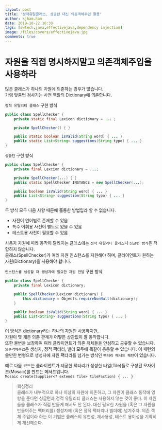 ```yaml
---
layout: post
title: '정적유틸클래스, 싱글턴 대신 의존객체주입 활용'
author: kjham.ham
date: 2019-10-22 10:30
tags: [swtech,java,effectivejava,dependency injection]
image: /files/covers/effectivejava.jpg
comments: true
---
```


# 자원을 직접 명시하지말고 의존객체주입을 사용하라

많은 클래스가 하나의 자원에 의존하는 경우가 많습니다.  
가령 맞춤법 검사기는 사전 역할의 Dictionary에 의존합니다.  

`정적 유틸리티 클래스` 구현 방식  
~~~java
public class SpellChecker {
    private static final Lexicon dictionary = ... ;

    private SpellChecker() { }

    public static boolean isValid(String word) { ... }
    public static List<String> suggestions(String typo) { ... }
}
~~~

`싱글턴` 구현 방식  
~~~java
public class SpellChecker {
    private final Lexcion dictionary = ...;

    private SpellChecker(...) { }
    public static SpellChecker INSTANCE = new SpellChecker(...);

    public boolean isValid(String word) { ... }
    public List<String> suggestion(String typo) { ... }
}
~~~

두 방식 모두 다음 사항 때문에 훌륭한 방법입라 할 수 없습니다.
- 사전이 언어별로 존재할 수 있음  
- 특수 어휘용 사전이 별도로 있을 수 있음  
- 테스트용 사전이 필요할 수 있음  

사용자 자원에 따라 동작이 달라지는 클래스에는 `정적 유틸리티 클래스`나 `싱글턴 방식`은 적합하지 않습니다.  
클래스(SpellChecker)가 여러 자원 인스턴스를 지원해야 하며, 클라이언트가 원하는 자원(Dictionary)을 사용해야 합니다.  

`인스턴스를 생성할 때 생성자에 필요한 자원 전달` 구현 방식  
~~~java
public class SpellChecker {
    private final Lexicon dictionary;

    public SpellChecker(Lexicon dictionary) {
        this.dictionary = Objects.requireNonNull(dictionary);
    }

    public boolean isValid(String word) { ... }
    public List<String> suggestions(String typo) { ... }
}
~~~

이 방식은 dictionary라는 하나의 자원만 사용하지만,  
자원이 몇 개든 의존 관계가 어떻든 상관없이 잘 동작합니다.  
또한 불변을 보장하여 여러 클라이언트가 의존 객체들을 안심하고 공유할 수 있습니다.  
`의존객체주입`은 생성자, 정적 팩터리, 빌더 모두에 똑같이 응용할 수 있습니다.
이 패턴의 쓸만한 변형으로 생성자에 자원 팩터리를 넘기는 방식인 `팩터리 메서드 패턴`이 있습니다.  

예로 다음 코드는 클라이언트가 제공한 팩터리가 생성한 타일(Tile)들로 구성된 모자이크(Mosaic)를 만드는 메서드입니다.  
`Mosaic create(Supplier<? extends Tile> tileFaction) { ... }`

> 핵심정리  
클래스가 내부적으로 하나 이상의 자원에 의존하고, 그 자원이 클래스 동작에 영향을 준다면
싱글턴과 정적 유틸리티 클래스는 사용하지 않는 것이 좋다. 
이 자원들을 클래스가 직접 만들게 해서도 안 된다. 
대신 필요한 자원을 (혹은 그 자원을 만들어주는 팩터리를) 생성자에 (혹은 정적 팩터리나 빌더에) 넘겨주자. 
의존 객체 주입이라 하는 이 기법은 클래스의 유연성, 재사용성, 테스트 용이성을 기막히게 개선해준다.
